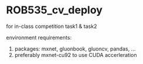 # ROB535_cv_deploy
for in-class competition task1 &amp; task2

environment requirements:
1. packages: mxnet, gluonbook, gluoncv, pandas, ...
2. preferably mxnet-cu92 to use CUDA accerleration
